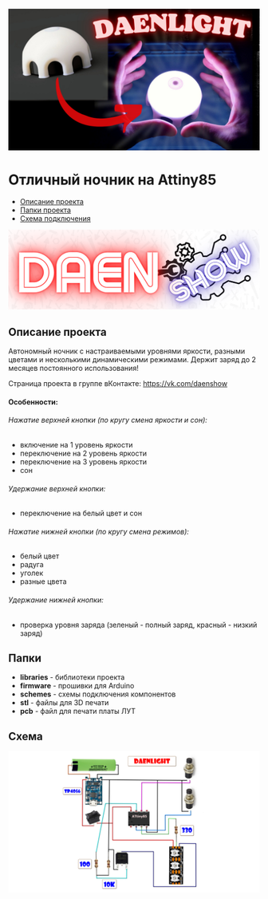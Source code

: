 ![PROJECT_PHOTO](https://github.com/DaenShow/DaenLight/blob/main/DaenLight.jpg)
# Отличный ночник на Attiny85
* [Описание проекта](#chapter-0)
* [Папки проекта](#chapter-1)
* [Схема подключения](#chapter-2)

![DAENSHOW_PHOTO](https://github.com/DaenShow/DaenShow/blob/main/DaenShow.png)

<a id="chapter-0"></a>
## Описание проекта
Автономный ночник с настраиваемыми уровнями яркости, разными цветами и несколькими динамическими режимами. Держит заряд до 2 месяцев постоянного использования! 

Страница проекта в группе вКонтакте: https://vk.com/daenshow 
   
#### Особенности:
###### Нажатие верхней кнопки (по кругу смена яркости и сон):
   - включение на 1 уровень яркости
   - переключение на 2 уровень яркости
   - переключение на 3 уровень яркости
   - сон
###### Удержание верхней кнопки:
   - переключение на белый цвет и сон
###### Нажатие нижней кнопки (по кругу смена режимов):
   - белый цвет
   - радуга
   - уголек
   - разные цвета
###### Удержание нижней кнопки:
   - проверка уровня заряда (зеленый - полный заряд, красный - низкий заряд)

<a id="chapter-1"></a>
## Папки
- **libraries** - библиотеки проекта
- **firmware** - прошивки для Arduino
- **schemes** - схемы подключения компонентов
- **stl** - файлы для 3D печати
- **pcb** - файл для печати платы ЛУТ

<a id="chapter-2"></a>
## Схема
![SCHEME](https://github.com/DaenShow/DaenLight/blob/main/schemes/Scheme.jpg)
